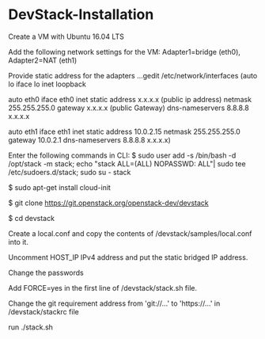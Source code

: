 # DevStack-Installation

Create a VM with Ubuntu 16.04 LTS

Add the following network settings for the VM:
Adapter1=bridge (eth0), Adapter2=NAT (eth1)

Provide static address for the  adapters ...gedit /etc/network/interfaces
(auto lo
iface lo inet loopback

auto eth0 
iface eth0 inet static
address x.x.x.x (public ip address)
netmask 255.255.255.0
gateway x.x.x.x (public Gateway)
dns-nameservers 8.8.8.8 x.x.x.x

auto eth1
iface eth1 inet static
address 10.0.2.15
netmask 255.255.255.0
gateway 10.0.2.1
dns-nameservers 8.8.8.8 x.x.x.x)


Enter the following commands in CLI:
$ sudo user add -s /bin/bash -d /opt/stack -m stack; echo "stack ALL=(ALL) NOPASSWD: ALL"| sudo tee /etc/sudoers.d/stack; sudo su - stack

$ sudo apt-get install cloud-init

$ git clone https://git.openstack.org/openstack-dev/devstack

$ cd devstack

Create a local.conf and copy the contents of /devstack/samples/local.conf into it.

Uncomment HOST_IP IPv4 address and put the static bridged IP address.

Change the passwords

Add FORCE=yes in the first line of /devstack/stack.sh file.

Change the git requirement address from 'git://...' to 'https://...' in /devstack/stackrc file

run ./stack.sh
